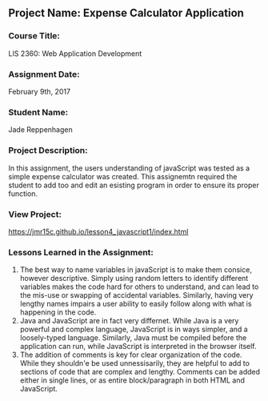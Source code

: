 ## Project Name:  Expense Calculator Application

### Course Title:
LIS 2360:  Web Application Development

### Assignment Date:  
February 9th, 2017

### Student Name:  
Jade Reppenhagen

### Project Description:
In this assignment, the users understanding of javaScript was tested as a simple expense calculator was created. This assignemtn required the student to add too and edit an esisting program in order to ensure its proper function.

### View Project:
https://jmr15c.github.io/lesson4_javascript1/index.html

### Lessons Learned in the Assignment:
1. The best way to name variables in javaScript is to make them consice, however descriptive. Simply using random letters to identify different variables makes the code hard for others to understand, and can lead to the mis-use or swapping of accidental variables. Similarly, having very lengthy names impairs a user ability to easily follow along with what is happening in the code.
2. Java and JavaScript are in fact very differnet. While Java is a very powerful and complex language, JavaScript is in ways simpler, and a loosely-typed language. Similarly, Java must be compiled before the application can run, while JavaScript is interpreted in the browser itself.
3. The addition of comments is key for clear organization of the code. While they shouldn'e be used unnessisarily, they are helpful to add to sections of code that are complex and lengthy. Comments can be added either in single lines, or as entire block/paragraph in both HTML and JavaScript.
